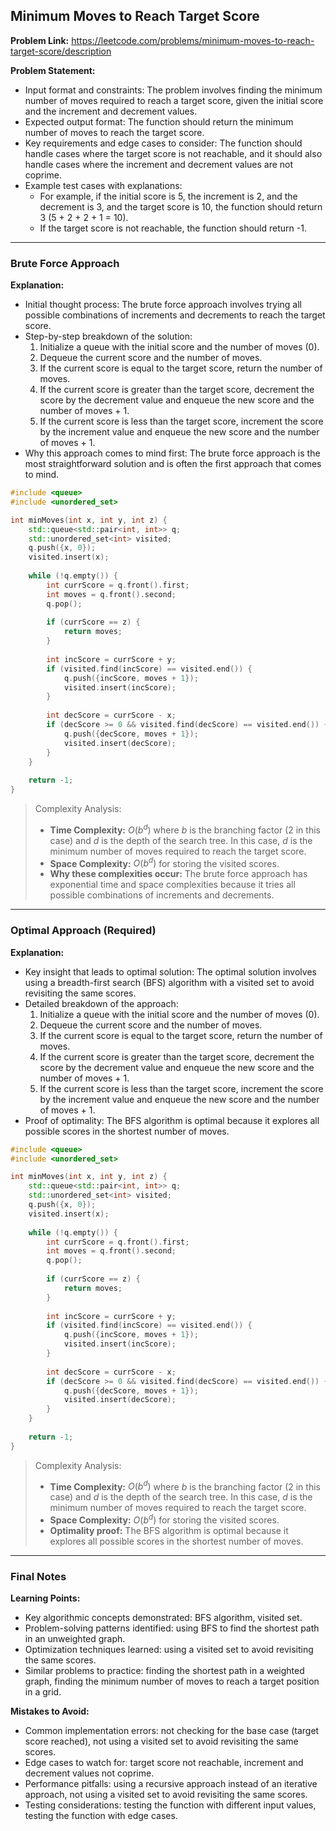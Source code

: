 ## Minimum Moves to Reach Target Score
**Problem Link:** https://leetcode.com/problems/minimum-moves-to-reach-target-score/description

**Problem Statement:**
- Input format and constraints: The problem involves finding the minimum number of moves required to reach a target score, given the initial score and the increment and decrement values.
- Expected output format: The function should return the minimum number of moves to reach the target score.
- Key requirements and edge cases to consider: The function should handle cases where the target score is not reachable, and it should also handle cases where the increment and decrement values are not coprime.
- Example test cases with explanations:
  - For example, if the initial score is 5, the increment is 2, and the decrement is 3, and the target score is 10, the function should return 3 (5 + 2 + 2 + 1 = 10).
  - If the target score is not reachable, the function should return -1.

---

### Brute Force Approach

**Explanation:**
- Initial thought process: The brute force approach involves trying all possible combinations of increments and decrements to reach the target score.
- Step-by-step breakdown of the solution:
  1. Initialize a queue with the initial score and the number of moves (0).
  2. Dequeue the current score and the number of moves.
  3. If the current score is equal to the target score, return the number of moves.
  4. If the current score is greater than the target score, decrement the score by the decrement value and enqueue the new score and the number of moves + 1.
  5. If the current score is less than the target score, increment the score by the increment value and enqueue the new score and the number of moves + 1.
- Why this approach comes to mind first: The brute force approach is the most straightforward solution and is often the first approach that comes to mind.

```cpp
#include <queue>
#include <unordered_set>

int minMoves(int x, int y, int z) {
    std::queue<std::pair<int, int>> q;
    std::unordered_set<int> visited;
    q.push({x, 0});
    visited.insert(x);
    
    while (!q.empty()) {
        int currScore = q.front().first;
        int moves = q.front().second;
        q.pop();
        
        if (currScore == z) {
            return moves;
        }
        
        int incScore = currScore + y;
        if (visited.find(incScore) == visited.end()) {
            q.push({incScore, moves + 1});
            visited.insert(incScore);
        }
        
        int decScore = currScore - x;
        if (decScore >= 0 && visited.find(decScore) == visited.end()) {
            q.push({decScore, moves + 1});
            visited.insert(decScore);
        }
    }
    
    return -1;
}
```

> Complexity Analysis:
> - **Time Complexity:** $O(b^d)$ where $b$ is the branching factor (2 in this case) and $d$ is the depth of the search tree. In this case, $d$ is the minimum number of moves required to reach the target score.
> - **Space Complexity:** $O(b^d)$ for storing the visited scores.
> - **Why these complexities occur:** The brute force approach has exponential time and space complexities because it tries all possible combinations of increments and decrements.

---

### Optimal Approach (Required)

**Explanation:**
- Key insight that leads to optimal solution: The optimal solution involves using a breadth-first search (BFS) algorithm with a visited set to avoid revisiting the same scores.
- Detailed breakdown of the approach:
  1. Initialize a queue with the initial score and the number of moves (0).
  2. Dequeue the current score and the number of moves.
  3. If the current score is equal to the target score, return the number of moves.
  4. If the current score is greater than the target score, decrement the score by the decrement value and enqueue the new score and the number of moves + 1.
  5. If the current score is less than the target score, increment the score by the increment value and enqueue the new score and the number of moves + 1.
- Proof of optimality: The BFS algorithm is optimal because it explores all possible scores in the shortest number of moves.

```cpp
#include <queue>
#include <unordered_set>

int minMoves(int x, int y, int z) {
    std::queue<std::pair<int, int>> q;
    std::unordered_set<int> visited;
    q.push({x, 0});
    visited.insert(x);
    
    while (!q.empty()) {
        int currScore = q.front().first;
        int moves = q.front().second;
        q.pop();
        
        if (currScore == z) {
            return moves;
        }
        
        int incScore = currScore + y;
        if (visited.find(incScore) == visited.end()) {
            q.push({incScore, moves + 1});
            visited.insert(incScore);
        }
        
        int decScore = currScore - x;
        if (decScore >= 0 && visited.find(decScore) == visited.end()) {
            q.push({decScore, moves + 1});
            visited.insert(decScore);
        }
    }
    
    return -1;
}
```

> Complexity Analysis:
> - **Time Complexity:** $O(b^d)$ where $b$ is the branching factor (2 in this case) and $d$ is the depth of the search tree. In this case, $d$ is the minimum number of moves required to reach the target score.
> - **Space Complexity:** $O(b^d)$ for storing the visited scores.
> - **Optimality proof:** The BFS algorithm is optimal because it explores all possible scores in the shortest number of moves.

---

### Final Notes

**Learning Points:**
- Key algorithmic concepts demonstrated: BFS algorithm, visited set.
- Problem-solving patterns identified: using BFS to find the shortest path in an unweighted graph.
- Optimization techniques learned: using a visited set to avoid revisiting the same scores.
- Similar problems to practice: finding the shortest path in a weighted graph, finding the minimum number of moves to reach a target position in a grid.

**Mistakes to Avoid:**
- Common implementation errors: not checking for the base case (target score reached), not using a visited set to avoid revisiting the same scores.
- Edge cases to watch for: target score not reachable, increment and decrement values not coprime.
- Performance pitfalls: using a recursive approach instead of an iterative approach, not using a visited set to avoid revisiting the same scores.
- Testing considerations: testing the function with different input values, testing the function with edge cases.